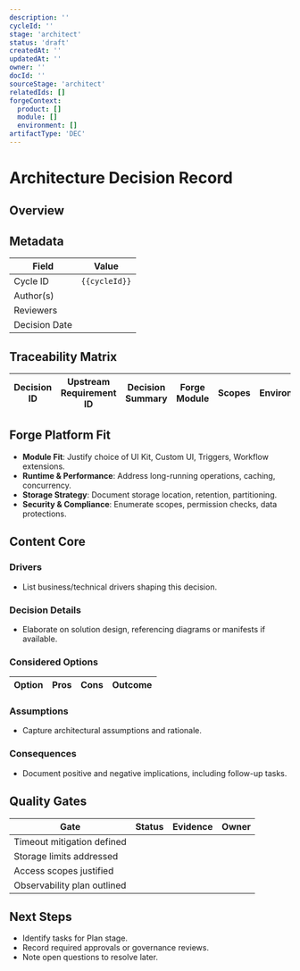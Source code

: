 ```yaml
---
description: ''
cycleId: ''
stage: 'architect'
status: 'draft'
createdAt: ''
updatedAt: ''
owner: ''
docId: ''
sourceStage: 'architect'
relatedIds: []
forgeContext:
  product: []
  module: []
  environment: []
artifactType: 'DEC'
---
```


# Architecture Decision Record

## Overview
<!-- Summarize architectural intent and key drivers. -->

## Metadata
| Field | Value |
| --- | --- |
| Cycle ID | `{{cycleId}}` |
| Author(s) |  |
| Reviewers |  |
| Decision Date |  |

## Traceability Matrix
| Decision ID | Upstream Requirement ID | Decision Summary | Forge Module | Scopes | Environment | Notes |
| --- | --- | --- | --- | --- | --- | --- |

## Forge Platform Fit
- **Module Fit**: Justify choice of UI Kit, Custom UI, Triggers, Workflow extensions.
- **Runtime & Performance**: Address long-running operations, caching, concurrency.
- **Storage Strategy**: Document storage location, retention, partitioning.
- **Security & Compliance**: Enumerate scopes, permission checks, data protections.

## Content Core
### Drivers
- List business/technical drivers shaping this decision.

### Decision Details
- Elaborate on solution design, referencing diagrams or manifests if available.

### Considered Options
| Option | Pros | Cons | Outcome |
| --- | --- | --- | --- |

### Assumptions
- Capture architectural assumptions and rationale.

### Consequences
- Document positive and negative implications, including follow-up tasks.

## Quality Gates
| Gate | Status | Evidence | Owner |
| --- | --- | --- | --- |
| Timeout mitigation defined |  |  |  |
| Storage limits addressed |  |  |  |
| Access scopes justified |  |  |  |
| Observability plan outlined |  |  |  |

## Next Steps
- Identify tasks for Plan stage.
- Record required approvals or governance reviews.
- Note open questions to resolve later.
